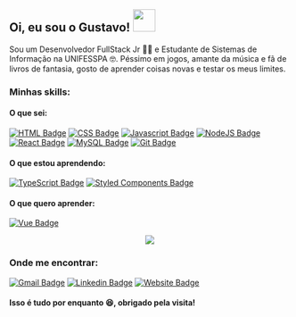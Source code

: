 ## Oi, eu sou o Gustavo! <img src="https://66.media.tumblr.com/4f6e8d2395f3b913a67613ba6101d568/tumblr_mpvv1jre3q1rfjowdo1_500.gif" width="40"/>

<!-- <img align="right" alt="GIF" src="https://media.giphy.com/media/iIqmM5tTjmpOB9mpbn/giphy.gif" /> -->

<!--
**gustavocrvls/gustavocrvls** is a ✨ _special_ ✨ repository because its `README.md` (this file) appears on your GitHub profile.

Here are some ideas to get you started:

- 🔭 I’m currently working on ...
- 🌱 I’m currently learning ...
- 👯 I’m looking to collaborate on ...
- 🤔 I’m looking for help with ...
- 💬 Ask me about ...
- 📫 How to reach me: ...
- 😄 Pronouns: ...
- ⚡ Fun fact: ...
-->

Sou um Desenvolvedor FullStack Jr 👨‍💻️ e Estudante de Sistemas de Informação na UNIFESSPA 🤓️. Péssimo em jogos, amante da música e fã de livros de fantasia, gosto de aprender coisas novas e testar os meus limites.

### Minhas skills:

#### O que sei:
[![HTML Badge](https://img.shields.io/badge/-HTML5-E34F26?style=for-the-badge&logo=HTML5&logoColor=white&link=https://developer.mozilla.org/pt-BR/docs/Web/HTML/HTML5)](https://developer.mozilla.org/pt-BR/docs/Web/HTML/HTML5)
[![CSS Badge](https://img.shields.io/badge/-CSS3-1572B6?style=for-the-badge&logo=CSS3&logoColor=white&link=https://developer.mozilla.org/pt-BR/docs/Web/CSS)](https://developer.mozilla.org/pt-BR/docs/Web/CSS)
[![Javascript Badge](https://img.shields.io/badge/-Javascript-F7DF1E?style=for-the-badge&logo=JavaScript&logoColor=black&link=https://developer.mozilla.org/pt-BR/docs/Web/JavaScript)](https://developer.mozilla.org/pt-BR/docs/Web/JavaScript)
[![NodeJS Badge](https://img.shields.io/badge/-NodeJS-339933?style=for-the-badge&logo=Node.js&logoColor=white&link=https://nodejs.org/)](https://nodejs.org/)
[![React Badge](https://img.shields.io/badge/-React-61DAFB?style=for-the-badge&logo=React&logoColor=black&link=https://reactjs.org/)](https://reactjs.org/)
[![MySQL Badge](https://img.shields.io/badge/-MySQL-4479A1?style=for-the-badge&logo=MySQL&logoColor=white&link=https://www.mysql.com/)](https://www.mysql.com/)
[![Git Badge](https://img.shields.io/badge/-Git-F05032?style=for-the-badge&logo=Git&logoColor=white&link=https://git-scm.com/)](https://git-scm.com/)

#### O que estou aprendendo:
[![TypeScript Badge](https://img.shields.io/badge/-TypeScript-007ACC?style=for-the-badge&logo=TypeScript&logoColor=white&link=https://www.typescriptlang.org/)](https://www.typescriptlang.org/)
[![Styled Components Badge](https://img.shields.io/badge/-Styled--Components-DB7093?style=for-the-badge&logo=styled-components&logoColor=white&link=https://https://www.styled-components.com/)](https://https://www.styled-components.com/)

#### O que quero aprender:
[![Vue Badge](https://img.shields.io/badge/-Vue-4FC08D?style=for-the-badge&logo=Vue.js&logoColor=white&link=https://nodejs.org/)](https://vuejs.org/)

<p align="center">
  <img src="https://github-readme-stats.vercel.app/api?username=gustavocrvls&show_icons=true&theme=radical" />
</p>

### Onde me encontrar:

[![Gmail Badge](https://img.shields.io/badge/Gmail-D14836?style=for-the-badge&logo=gmail&logoColor=white&link=mailto:gustavocrvl42@gmail.com)](mailto:gustavocrvl42@gmail.com)
[![Linkedin Badge](https://img.shields.io/badge/-LinkedIn-blue?style=for-the-badge&logo=Linkedin&logoColor=white&link=https://www.linkedin.com/in/gustavocrvls/)](https://www.linkedin.com/in/gustavocrvls/)
[![Website Badge](https://img.shields.io/badge/-Website-000?style=for-the-badge&logo=google-chrome&logoColor=white&link=https://gustavocrvls.github.io)](https://gustavocrvls.github.io)

#### Isso é tudo por enquanto 😆️, obrigado pela visita!
